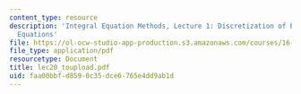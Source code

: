 ```yaml
---
content_type: resource
description: 'Integral Equation Methods, Lecture 1: Discretization of Boundary Integral
  Equations'
file: https://ol-ocw-studio-app-production.s3.amazonaws.com/courses/16-920j-numerical-methods-for-partial-differential-equations-sma-5212-spring-2003/faa00bbfd8590c35dce6765e4dd9ab1d_lec20_toupload.pdf
file_type: application/pdf
resourcetype: Document
title: lec20_toupload.pdf
uid: faa00bbf-d859-0c35-dce6-765e4dd9ab1d
---
```

